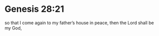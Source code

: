 # Genesis 28:21

so that I come again to my father’s house in peace, then the Lord shall be my God,
